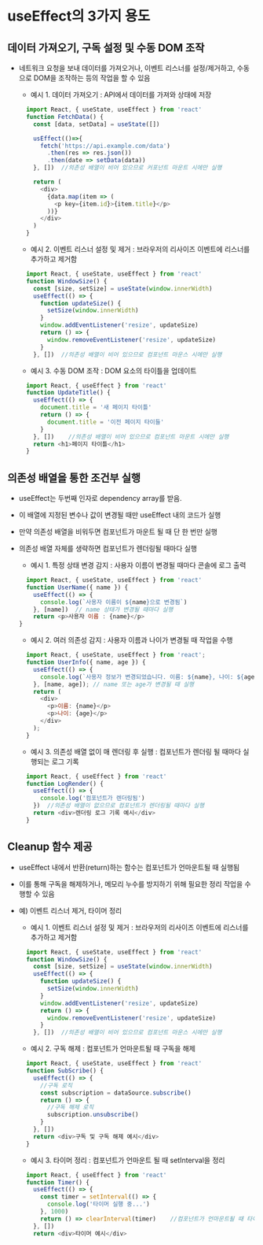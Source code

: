 # useEffect의 3가지 용도

## 데이터 가져오기, 구독 설정 및 수동 DOM 조작
- 네트워크 요청을 보내 데이터를 가져오거나, 이벤트 리스너를 설정/제거하고, 수동으로 DOM을 조작하는 등의 작업을 할 수 있음
    - 예시 1. 데이터 가져오기 : API에서 데이터를 가져와 상태에 저장
    ```js
      import React, { useState, useEffect } from 'react'
      function FetchData() {
        const [data, setData] = useState([])
    
        usEffect(()=>{
          fetch('https://api.example.com/data')
            .then(res => res.json())
            .then(date => setData(data))
        }, [])  //의존성 배열이 비어 있으므로 커포넌트 마운트 시에만 실행
    
        return (
          <div>
            {data.map(item => (
              <p key={item.id}>{item.title}</p>
            ))}
          </div>
        )
      }
  ```

    - 예시 2. 이벤트 리스너 설정 및 제거 : 브라우저의 리사이즈 이벤트에 리스너를 추가하고 제거함
    ```js
      import React, { useState, useEffect } from 'react'
      function WindowSize() {
        const [size, setSize] = useState(window.innerWidth)
        useEffect(() => {
          function updateSize() {
            setSize(window.innerWidth)
          }
          window.addEventListener('resize', updateSize)
          return () => {
            window.removeEventListener('resize', updateSize)
          }
        }, [])  //의존성 배열이 비어 있으므로 컴포넌트 마운스 시에만 실행
    ```

    - 예시 3. 수동 DOM 조작 : DOM 요소의 타이틀을 업데이트
    ```js
      import React, { useEffect } from 'react'
      function UpdateTitle() {
        useEffect(() => {
          document.title = '새 페이지 타이틀'
          return () => {
            document.title = '이전 페이지 타이들'
          }
        }, [])    //의존성 배열이 비어 있으므로 컴포넌트 마운트 시에만 실행
        return <h1>페이지 타이틀</h1>
      }
    ```

## 의존성 배열을 통한 조건부 실행
- useEffect는 두번째 인자로 dependency array를 받음.
- 이 배열에 지정된 변수나 값이 변경될 때만 useEffect 내의 코드가 실행
- 만약 의존성 배열을 비워두면 컴포넌트가 마운트 될 때 단 한 번만 실행
- 의존성 배열 자체를 생략하면 컴포넌트가 렌더링될 때마다 실행

    - 예시 1. 특정 상태 변경 감지 : 사용자 이름이 변경될 때마다 콘솔에 로그 출력
    ```js
      import React, { useState, useEffect } from 'react'
      function UserName({ name }) {
        useEffect(() => {
          console.log(`사용자 이름이 ${name}으로 변경됨`)
        }, [name])  // name 상태가 변경될 때마다 실행
        return <p>사용자 이름 : {name}</p>
    }
    ```

    - 예시 2. 여러 의존성 감지 : 사용자 이름과 나이가 변경될 때 작업을 수행
    ```js
      import React, { useState, useEffect } from 'react';
      function UserInfo({ name, age }) {
        useEffect(() => {
          console.log(`사용자 정보가 변경되었습니다. 이름: ${name}, 나이: ${age}`);
        }, [name, age]); // name 또는 age가 변경될 때 실행
        return (
          <div>
            <p>이름: {name}</p>
            <p>나이: {age}</p>
          </div>
        );
      }
    ```
    
    - 예시 3. 의존성 배열 없이 매 렌더링 후 실행 : 컴포넌트가 렌더링 될 때마다 실행되는 로그 기록
  ```js
    import React, { useEffect } from 'react'
    function LogRender() {
      useEffect(() => {
        console.log('컴포넌트가 렌더링됨')
      })  //의존성 배열이 없으므로 컴포넌트가 렌더링될 때마다 실행
      return <div>렌더링 로그 기록 예시</div>
    }
  ```

## Cleanup 함수 제공
-  useEffect 내에서 반환(return)하는 함수는 컴포넌트가 언마운트될 때 실행됨
-  이를 통해 구독을 해제하거나, 메모리 누수를 방지하기 위해 필요한 정리 작업을 수행할 수 있음
-  예) 이벤트 리스너 제거, 타이머 정리 

    - 예시 1. 이벤트 리스너 설정 및 제거 : 브라우저의 리사이즈 이벤트에 리스너를 추가하고 제거함
    ```js
      import React, { useState, useEffect } from 'react'
      function WindowSize() {
        const [size, setSize] = useState(window.innerWidth)
        useEffect(() => {
          function updateSize() {
            setSize(window.innerWidth)
          }
          window.addEventListener('resize', updateSize)
          return () => {
            window.removeEventListener('resize', updateSize)
          }
        }, [])  //의존성 배열이 비어 있으므로 컴포넌트 마운스 시에만 실행
    ```

    - 예시 2. 구독 해제 : 컴포넌트가 언마운트될 때 구독을 해제
    ```js
      import React, { useState, useEffect } from 'react'
      function SubScribe() {
        useEffect(() => {
          //구독 로직
          const subscription = dataSource.subscribe()
          return () => {
            //구독 해제 로직
            subscription.unsubscribe()
          }
        }, [])
        return <div>구독 및 구독 해제 예시</div>
      }
    ```

    - 예시 3. 타이머 정리 : 컴포넌트가 언마운트 될 때 setInterval을 정리
    ```js
      import React, { useEffect } from 'react'
      function Timer() {
        useEffect(() => {
          const timer = setInterval(() => {
            console.log('타이머 실행 중...')
          }, 1000)
          return () => clearInterval(timer)    //컴포넌트가 언마운트될 때 타이머 정리
        }, [])
        return <div>타이머 예시</div>
    ```






    
